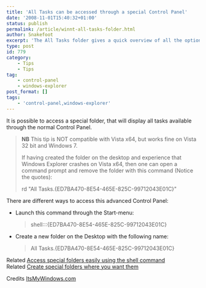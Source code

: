 ```yaml
---
title: 'All Tasks can be accessed through a special Control Panel'
date: '2008-11-01T15:40:32+01:00'
status: publish
permalink: /article/winnt-all-tasks-folder.html
author: Snakefoot
excerpt: 'The All Tasks folder gives a quick overview of all the options available in the Control Panel.'
type: post
id: 779
category:
    - Tips
    - Tips
tag:
    - control-panel
    - windows-explorer
post_format: []
tags:
    - 'control-panel,windows-explorer'
---
```

It is possible to access a special folder, that will display all tasks available through the normal Control Panel.

> **NB** This tip is NOT compatible with Vista x64, but works fine on Vista 32 bit and Windows 7.  
>   
>  If having created the folder on the desktop and experience that Windows Explorer crashes on Vista x64, then one can open a command prompt and remove the folder with this command (Notice the quotes):  
>   
>  rd "All Tasks.{ED7BA470-8E54-465E-825C-99712043E01C}"

 There are different ways to access this advanced Control Panel:
- Launch this command through the Start-menu:
  > shell:::{ED7BA470-8E54-465E-825C-99712043E01C}
- Create a new folder on the Desktop with the following name:
  > All Tasks.{ED7BA470-8E54-465E-825C-99712043E01C}
 
 Related [Access special folders easily using the shell command](/article/winnt-shell-keyword.html)  
 Related [Create special folders where you want them](/article/windows-special-folders.html)  
  
 Credits [ItsMyWindows.com](http://www.itsmywindows.com/how-to-create-a-master-control-panel-for-windows-vista-and-explore-the-all-tasks)